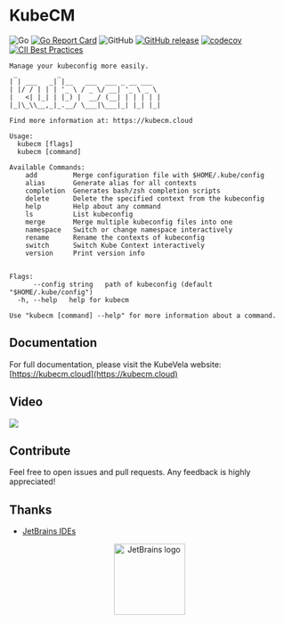 # KubeCM

![Go](https://github.com/sunny0826/kubecm/workflows/Go/badge.svg?branch=master)
[![Go Report Card](https://goreportcard.com/badge/github.com/sunny0826/kubecm)](https://goreportcard.com/report/github.com/sunny0826/kubecm)
![GitHub](https://img.shields.io/github/license/sunny0826/kubecm.svg)
[![GitHub release](https://img.shields.io/github/release/sunny0826/kubecm)](https://github.com/sunny0826/kubecm/releases)
[![codecov](https://codecov.io/gh/sunny0826/kubecm/branch/master/graph/badge.svg?token=KGTLBQ8HYZ)](undefined)
[![CII Best Practices](https://bestpractices.coreinfrastructure.org/projects/6065/badge)](https://bestpractices.coreinfrastructure.org/projects/6065)

```text
Manage your kubeconfig more easily.
 _          _
| | ___   _| |__   ___  ___ _ __ ___
| |/ / | | | '_ \ / _ \/ __| '_ \ _ \
|   <| |_| | |_) |  __/ (__| | | | | |
|_|\_\\__,_|_.__/ \___|\___|_| |_| |_|

Find more information at: https://kubecm.cloud

Usage:
  kubecm [flags]
  kubecm [command]

Available Commands:
    add         Merge configuration file with $HOME/.kube/config
    alias       Generate alias for all contexts
    completion  Generates bash/zsh completion scripts
    delete      Delete the specified context from the kubeconfig
    help        Help about any command
    ls          List kubeconfig
    merge       Merge multiple kubeconfig files into one
    namespace   Switch or change namespace interactively
    rename      Rename the contexts of kubeconfig
    switch      Switch Kube Context interactively
    version     Print version info


Flags:
      --config string   path of kubeconfig (default "$HOME/.kube/config")
  -h, --help   help for kubecm

Use "kubecm [command] --help" for more information about a command.
```

## Documentation

For full documentation, please visit the KubeVela website: [https://kubecm.cloud](https://kubecm.cloud)

## Video

[![](https://tva3.sinaimg.cn/large/ad5fbf65gy1gij1pl0pn5j218o0p81kx.jpg)](https://www.bilibili.com/video/av88259938/)

## Contribute

Feel free to open issues and pull requests. Any feedback is highly appreciated!

## Thanks

- [JetBrains IDEs](https://www.jetbrains.com/?from=kubecm)

<p align="center">
  <a href="https://www.jetbrains.com/?from=kubecm" title="前往官网了解JetBrains出品的IDEs">
    <img src="docs/static/jetbrains.svg" width="128" alt="JetBrains logo">
  </a>
</p>
